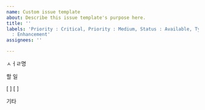 ```yaml
---
name: Custom issue template
about: Describe this issue template's purpose here.
title: ''
labels: 'Priority : Critical, Priority : Medium, Status : Available, Type : Bug, Type
  : Enhancement'
assignees: ''

---
```


ㅅㅓㄹ명

할 일

[ ]
[ ]

기타
